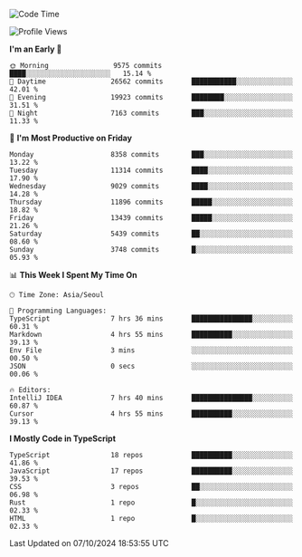 <!--START_SECTION:waka-->
![Code Time](http://img.shields.io/badge/Code%20Time-6%2C778%20hrs%2019%20mins-blue)

![Profile Views](http://img.shields.io/badge/Profile%20Views-0-blue)

**I'm an Early 🐤** 

```text
🌞 Morning                9575 commits        ████░░░░░░░░░░░░░░░░░░░░░   15.14 % 
🌆 Daytime                26562 commits       ███████████░░░░░░░░░░░░░░   42.01 % 
🌃 Evening                19923 commits       ████████░░░░░░░░░░░░░░░░░   31.51 % 
🌙 Night                  7163 commits        ███░░░░░░░░░░░░░░░░░░░░░░   11.33 % 
```
📅 **I'm Most Productive on Friday** 

```text
Monday                   8358 commits        ███░░░░░░░░░░░░░░░░░░░░░░   13.22 % 
Tuesday                  11314 commits       ████░░░░░░░░░░░░░░░░░░░░░   17.90 % 
Wednesday                9029 commits        ████░░░░░░░░░░░░░░░░░░░░░   14.28 % 
Thursday                 11896 commits       █████░░░░░░░░░░░░░░░░░░░░   18.82 % 
Friday                   13439 commits       █████░░░░░░░░░░░░░░░░░░░░   21.26 % 
Saturday                 5439 commits        ██░░░░░░░░░░░░░░░░░░░░░░░   08.60 % 
Sunday                   3748 commits        █░░░░░░░░░░░░░░░░░░░░░░░░   05.93 % 
```


📊 **This Week I Spent My Time On** 

```text
🕑︎ Time Zone: Asia/Seoul

💬 Programming Languages: 
TypeScript               7 hrs 36 mins       ███████████████░░░░░░░░░░   60.31 % 
Markdown                 4 hrs 55 mins       ██████████░░░░░░░░░░░░░░░   39.13 % 
Env File                 3 mins              ░░░░░░░░░░░░░░░░░░░░░░░░░   00.50 % 
JSON                     0 secs              ░░░░░░░░░░░░░░░░░░░░░░░░░   00.06 % 

🔥 Editors: 
IntelliJ IDEA            7 hrs 40 mins       ███████████████░░░░░░░░░░   60.87 % 
Cursor                   4 hrs 55 mins       ██████████░░░░░░░░░░░░░░░   39.13 % 
```

**I Mostly Code in TypeScript** 

```text
TypeScript               18 repos            ██████████░░░░░░░░░░░░░░░   41.86 % 
JavaScript               17 repos            ██████████░░░░░░░░░░░░░░░   39.53 % 
CSS                      3 repos             ██░░░░░░░░░░░░░░░░░░░░░░░   06.98 % 
Rust                     1 repo              █░░░░░░░░░░░░░░░░░░░░░░░░   02.33 % 
HTML                     1 repo              █░░░░░░░░░░░░░░░░░░░░░░░░   02.33 % 
```




 Last Updated on 07/10/2024 18:53:55 UTC
<!--END_SECTION:waka-->
